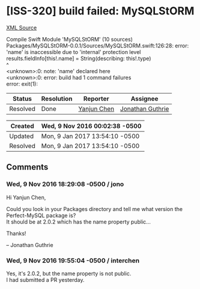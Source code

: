 # [ISS-320] build failed: MySQLStORM

[XML Source](../xml/ISS-320.xml)
<p><p>Compile Swift Module 'MySQLStORM' (10 sources)<br/>
Packages/MySQLStORM-0.0.1/Sources/MySQLStORM.swift:126:28: error: 'name' is inaccessible due to 'internal' protection level<br/>
                        results.fieldInfo<span class="error">&#91;this!.name&#93;</span> = String(describing: this!.type)<br/>
                                                ^<br/>
&lt;unknown&gt;:0: note: 'name' declared here<br/>
&lt;unknown&gt;:0: error: build had 1 command failures<br/>
error: exit(1): </p></p>





Status|Resolution|Reporter|Assignee
------|----------|--------|--------
Resolved|Done|[Yanjun Chen](interchen)|[Jonathan Guthrie]($jono)





Created|Wed, 9 Nov 2016 00:02:38 -0500
-------|--------------
Updated|Mon, 9 Jan 2017 13:54:10 -0500
Resolved|Mon, 9 Jan 2017 13:54:10 -0500


## Comments




### Wed, 9 Nov 2016 18:29:08 -0500 / jono 

<p><p>Hi Yanjun Chen,</p>

<p>Could you look in your Packages directory and tell me what version the Perfect-MySQL package is?<br/>
It should be at 2.0.2 which has the name property public...</p>

<p>Thanks!</p>

<p>– Jonathan Guthrie</p></p>


### Wed, 9 Nov 2016 19:55:04 -0500 / interchen 

<p><p>Yes, it's 2.0.2, but the name property is not public.<br/>
I had submitted a PR yesterday.</p></p>


